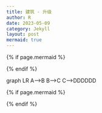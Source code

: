 ```yaml
---
title: 建筑 - 升级
author: R
date: 2023-05-09
category: Jekyll
layout: post
mermaid: true
---
```


{% if page.mermaid %}
<script src="https://cdn.jsdelivr.net/npm/mermaid/dist/mermaid.min.js"></script>
{% endif %}

<div class="mermaid">
  graph LR
    A-->B
    B-->C
    C-->DDDDDD
</div>

{% if page.mermaid %}
<script>
mermaid.initialize({
  startOnLoad: true
});
</script>
{% endif %}
